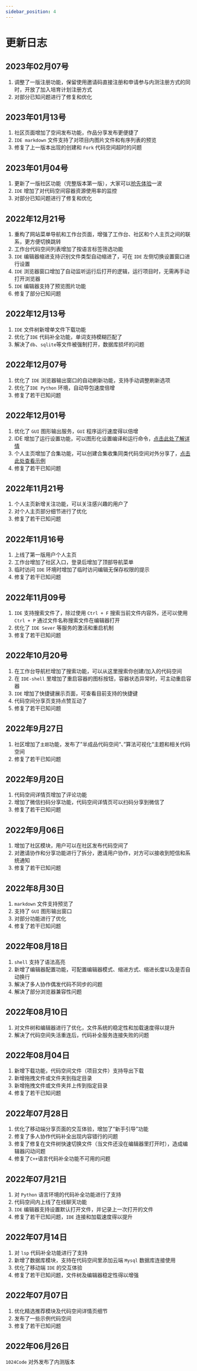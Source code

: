 ```yaml
---
sidebar_position: 4
---
```


# 更新日志

## 2023年02月07号

1. 调整了一版注册功能，保留使用邀请码直接注册和申请参与内测注册方式的同时，开放了加入培育计划注册方式
2. 对部分已知问题进行了修复和优化

## 2023年01月13号

1. 社区页面增加了空间发布功能，作品分享发布更便捷了
2. `IDE markdown` 文件支持了对项目内图片文件和有序列表的预览
3. 修复了上一版本出现的创建和 `Fork` 代码空间超时的问题

## 2023年01月04号

1. 更新了一版社区功能（完整版本第一版），大家可以[抢先体验](https://1024code.com/community)一波
2. `IDE` 增加了对代码空间容器资源使用率的监控
3. 对部分已知问题进行了修复和优化

## 2022年12月21号

1. 重构了网站菜单导航和工作台页面，增强了工作台、社区和个人主页之间的联系，更方便切换跳转
2. 工作台代码空间列表增加了按语言标签筛选功能
3. `IDE` 编辑器缩进支持识别文件类型自动缩进了，可在 `IDE` 左侧切换设置窗口进行设置
4. `IDE` 浏览器窗口增加了自动监听运行后打开的逻辑，运行项目时，无需再手动打开浏览器
5. `IDE` 编辑器支持了预览图片功能
6. 修复了部分已知问题


## 2022年12月13号

1. `IDE` 文件树新增单文件下载功能
2. 优化了`IDE` 代码补全功能，单词支持模糊匹配了
3. 解决了`db`、`sqlite`等文件被强制打开，数据库损坏的问题


## 2022年12月07号

1. 优化了 `IDE` 浏览器输出窗口的自动刷新功能，支持手动调整刷新选项
2. 优化了`IDE Python` 环境，自动导包速度倍增 
3. 修复了若干已知问题


## 2022年12月01号

1. 优化了 `GUI` 图形输出服务，`GUI` 程序运行速度得以倍增
2. IDE 增加了运行设置功能，可以图形化设置编译和运行命令，[点击此处了解详情](https://docs.1024code.com/Features/runcommand)
3. 个人主页增加了合集功能，可以创建合集收集同类代码空间对外分享了，[点击此处查看示例](https://1024code.com/collections/1)
4. 修复了若干已知问题


## 2022年11月21号

1. 个人主页新增关注功能，可以关注感兴趣的用户了
2. 对个人主页部分细节进行了优化
3. 修复了若干已知问题


## 2022年11月16号

1. 上线了第一版用户个人主页
2. 工作台增加了社区入口，登录后增加了顶部导航菜单
3. 临时访问 `IDE` 环境时增加了临时访问编辑无保存权限的提示
4. 修复了若干已知问题


## 2022年11月09号

1. `IDE` 支持搜索文件了，除过使用 `Ctrl + F` 搜索当前文件内容外，还可以使用 `Ctrl + P` 通过文件名称搜索文件在编辑器打开
2. 优化了 `IDE Sever` 等服务的激活和重启机制
3. 修复了若干已知问题



## 2022年10月20号

1. 在工作台导航栏增加了搜索功能，可以从这里搜索你创建/加入的代码空间
2. 在 `IDE-shell` 里增加了重启容器的图标按钮，容器状态异常时，可主动重启容器
3. `IDE` 增加了快捷键展示页面，可查看目前支持的快捷键
4. 代码空间分享页支持点赞互动了
5. 修复了若干已知问题


## 2022年9月27日

1. 社区增加了`主题`功能，发布了”半成品代码空间“、”算法可视化“主题和相关代码空间
2. 修复了若干已知问题



## 2022年9月20日

1. 代码空间详情页增加了评论功能
2. 增加了微信扫码分享功能，代码空间详情页可以扫码分享到微信了
3. 修复了若干已知问题


## 2022年9月06日

1. 增加了社区模块，用户可以在社区发布代码空间了
2. 对邀请协作和分享功能进行了拆分，邀请用户协作，对方可以接收到短信和系统通知
3. 修复了若干已知问题


## 2022年8月30日

1. `markdown` 文件支持预览了
2. 支持了 `GUI` 图形输出窗口
3. 对部分功能进行了优化
4. 修复了若干已知问题



## 2022年08月18日 

1. `shell` 支持了语法高亮
2. 新增了编辑器配置功能，可配置编辑器模式、缩进方式、缩进长度以及是否自动换行
3. 解决了多人协作偶发代码不同步的问题
4. 解决了部分浏览器兼容性问题



## 2022年08月10日 

1. 对文件树和编辑器进行了优化，文件系统的稳定性和加载速度得以提升
2. 解决了代码空间失活重连后，代码补全服务连接失败的问题



## 2022年08月04日 

1. 新增下载功能，代码空间文件（项目文件）支持导出下载
2. 新增拖拽文件或文件夹到指定目录
3. 新增拖拽文件或文件夹并上传到指定目录
4. 修复了若干已知问题



## 2022年07月28日 

1. 优化了移动端分享页面的交互体验，增加了“新手引导”功能
2. 修复了多人协作代码补全出现内容错行的问题
3. 修复了修复在文件树快速切换文件（当文件还没在编辑器里打开时），造成编辑器闪动问题
4. 修复了`C++`语言代码补全功能不可用的问题



## 2022年07月21日 

1. 对 `Python` 语言环境的代码补全功能进行了支持
2. 代码空间内上线了在线聊天功能
3. `IDE` 编辑器支持设置默认打开文件，并记录上一次打开的文件
4. 修复了若干已知问题，`IDE` 连接和加载速度得以提升



## 2022年07月14日 

1. 对 `lsp` 代码补全功能进行了支持
2. 新增了数据库模块，支持在代码空间里添加云端 `Mysql` 数据库连接使用
3. 优化了移动端 `IDE` 的交互体验
4. 修复了若干已知问题，文件树及编辑器稳定性得以增强



## 2022年07月07日

1. 优化精选推荐模块及代码空间详情页细节
2. 发布了一些示例代码空间
3. 修复了若干已知问题

## 2022年06月26日

`1024Code` 对外发布了内测版本

